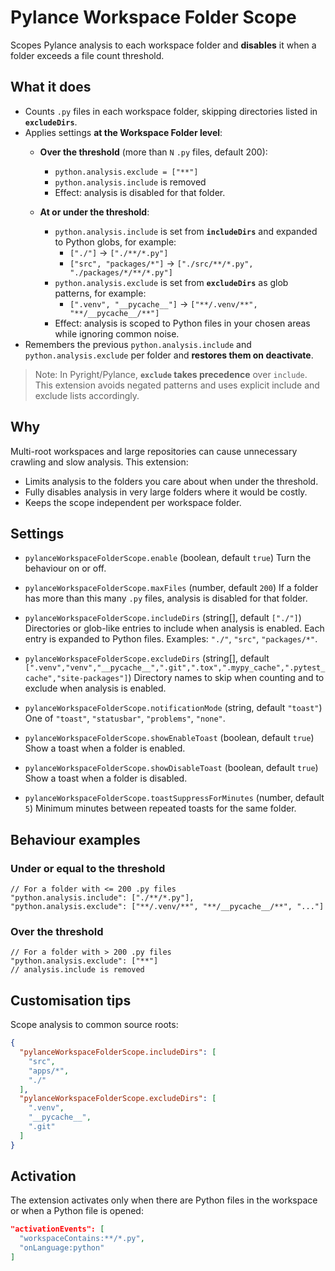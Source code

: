 # Pylance Workspace Folder Scope

Scopes Pylance analysis to each workspace folder and **disables** it when a folder exceeds a file count threshold.

## What it does

* Counts `.py` files in each workspace folder, skipping directories listed in **`excludeDirs`**.
* Applies settings **at the Workspace Folder level**:
  * **Over the threshold** (more than `N` `.py` files, default 200):
    * `python.analysis.exclude = ["**"]`
    * `python.analysis.include` is removed
    * Effect: analysis is disabled for that folder.

  * **At or under the threshold**:
    * `python.analysis.include` is set from **`includeDirs`** and expanded to Python globs, for example:
      * `["./"]` → `["./**/*.py"]`
      * `["src", "packages/*"]` → `["./src/**/*.py", "./packages/*/**/*.py"]`
    * `python.analysis.exclude` is set from **`excludeDirs`** as glob patterns, for example:
      * `[".venv", "__pycache__"]` → `["**/.venv/**", "**/__pycache__/**"]`
    * Effect: analysis is scoped to Python files in your chosen areas while ignoring common noise.
* Remembers the previous `python.analysis.include` and `python.analysis.exclude` per folder and **restores them on deactivate**.

> Note: In Pyright/Pylance, **`exclude` takes precedence** over `include`. This extension avoids negated patterns and uses explicit include and exclude lists accordingly.

## Why

Multi-root workspaces and large repositories can cause unnecessary crawling and slow analysis. This extension:

* Limits analysis to the folders you care about when under the threshold.
* Fully disables analysis in very large folders where it would be costly.
* Keeps the scope independent per workspace folder.

## Settings

* `pylanceWorkspaceFolderScope.enable` (boolean, default `true`)
  Turn the behaviour on or off.

* `pylanceWorkspaceFolderScope.maxFiles` (number, default `200`)
  If a folder has more than this many `.py` files, analysis is disabled for that folder.

* `pylanceWorkspaceFolderScope.includeDirs` (string\[], default `["./"]`)
  Directories or glob-like entries to include when analysis is enabled. Each entry is expanded to Python files.
  Examples: `"./"`, `"src"`, `"packages/*"`.

* `pylanceWorkspaceFolderScope.excludeDirs` (string\[], default
  `[".venv","venv","__pycache__",".git",".tox",".mypy_cache",".pytest_cache","site-packages"]`)
  Directory names to skip when counting and to exclude when analysis is enabled.

* `pylanceWorkspaceFolderScope.notificationMode` (string, default `"toast"`)
  One of `"toast"`, `"statusbar"`, `"problems"`, `"none"`.

* `pylanceWorkspaceFolderScope.showEnableToast` (boolean, default `true`)
  Show a toast when a folder is enabled.

* `pylanceWorkspaceFolderScope.showDisableToast` (boolean, default `true`)
  Show a toast when a folder is disabled.

* `pylanceWorkspaceFolderScope.toastSuppressForMinutes` (number, default `5`)
  Minimum minutes between repeated toasts for the same folder.

## Behaviour examples

### **Under or equal to the threshold**

```jsonc
// For a folder with <= 200 .py files
"python.analysis.include": ["./**/*.py"],
"python.analysis.exclude": ["**/.venv/**", "**/__pycache__/**", "..."]
```

### **Over the threshold**

```jsonc
// For a folder with > 200 .py files
"python.analysis.exclude": ["**"]
// analysis.include is removed
```

## Customisation tips

Scope analysis to common source roots:

```json
{
  "pylanceWorkspaceFolderScope.includeDirs": [
    "src",
    "apps/*",
    "./"
  ],
  "pylanceWorkspaceFolderScope.excludeDirs": [
    ".venv",
    "__pycache__",
    ".git"
  ]
}
```

## Activation

The extension activates only when there are Python files in the workspace or when a Python file is opened:

```json
"activationEvents": [
  "workspaceContains:**/*.py",
  "onLanguage:python"
]
```
